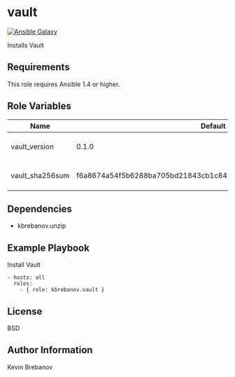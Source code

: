 vault
=====

[![Ansible Galaxy](https://img.shields.io/badge/galaxy-kbrebanov.vault-660198.svg)](https://galaxy.ansible.com/list#/roles/3561)

Installs Vault

Requirements
------------

This role requires Ansible 1.4 or higher.

Role Variables
--------------

| Name             | Default                                                          | Description                  |
|------------------|------------------------------------------------------------------|------------------------------|
| vault_version    | 0.1.0                                                            | Version of Vault to install  |
| vault_sha256sum  | f6a8674a54f5b6288ba705bd21843cb1c848107e9ff6e7c17b4cc82cdb46789a | SHA 256 checksum of package  |

Dependencies
------------

- kbrebanov.unzip

Example Playbook
----------------

Install Vault
```
- hosts: all
  roles:
    - { role: kbrebanov.vault }
```

License
-------

BSD

Author Information
------------------

Kevin Brebanov
